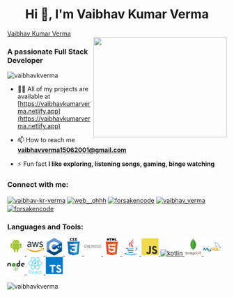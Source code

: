 <h1 align="center">Hi 👋, I'm Vaibhav Kumar Verma</h1>

<div class="badge-base LI-profile-badge" data-locale="en_US" data-size="medium" data-theme="light" data-type="VERTICAL" data-vanity="vaibhav-kr-verma" data-version="v1"><a class="badge-base__link LI-simple-link" href="https://in.linkedin.com/in/vaibhav-kr-verma?trk=profile-badge">Vaibhav Kumar Verma</a></div>

<img align="right" height="230" width="306" src="https://github.com/VaibhavKVerma/VaibhavKVerma/blob/main/IMG20221211112807.jpg" />
<h3 align="left">A passionate Full Stack Developer</h3>

<p align="left"> <img src="https://komarev.com/ghpvc/?username=vaibhavkverma&label=Profile%20views&color=0e75b6&style=flat" alt="vaibhavkverma" /> </p>

- 👨‍💻 All of my projects are available at [https://vaibhavkumarverma.netlify.app](https://vaibhavkumarverma.netlify.app)

- 📫 How to reach me **vaibhavverma15062001@gmail.com**

- ⚡ Fun fact **I like exploring, listening songs, gaming, binge watching**

<h3 align="left">Connect with me:</h3>
<p align="left">
<a href="https://linkedin.com/in/vaibhav-kr-verma" target="blank"><img align="center" src="https://raw.githubusercontent.com/rahuldkjain/github-profile-readme-generator/master/src/images/icons/Social/linked-in-alt.svg" alt="vaibhav-kr-verma" height="30" width="40" /></a>
<a href="https://instagram.com/web__ohhh" target="blank"><img align="center" src="https://raw.githubusercontent.com/rahuldkjain/github-profile-readme-generator/master/src/images/icons/Social/instagram.svg" alt="web__ohhh" height="30" width="40" /></a>
<a href="https://www.codechef.com/users/forsakencode" target="blank"><img align="center" src="https://cdn.jsdelivr.net/npm/simple-icons@3.1.0/icons/codechef.svg" alt="forsakencode" height="30" width="40" /></a>
<a href="https://codeforces.com/profile/vaibhav_verma" target="blank"><img align="center" src="https://raw.githubusercontent.com/rahuldkjain/github-profile-readme-generator/master/src/images/icons/Social/codeforces.svg" alt="vaibhav_verma" height="30" width="40" /></a>
<a href="https://www.leetcode.com/forsakencode" target="blank"><img align="center" src="https://raw.githubusercontent.com/rahuldkjain/github-profile-readme-generator/master/src/images/icons/Social/leet-code.svg" alt="forsakencode" height="30" width="40" /></a>
</p>

<h3 align="left">Languages and Tools:</h3>
<p align="left"> <a href="https://developer.android.com" target="_blank" rel="noreferrer"> <img src="https://raw.githubusercontent.com/devicons/devicon/master/icons/android/android-original-wordmark.svg" alt="android" width="40" height="40"/> </a> <a href="https://aws.amazon.com" target="_blank" rel="noreferrer"> <img src="https://raw.githubusercontent.com/devicons/devicon/master/icons/amazonwebservices/amazonwebservices-original-wordmark.svg" alt="aws" width="40" height="40"/> </a> <a href="https://www.w3schools.com/cpp/" target="_blank" rel="noreferrer"> <img src="https://raw.githubusercontent.com/devicons/devicon/master/icons/cplusplus/cplusplus-original.svg" alt="cplusplus" width="40" height="40"/> </a> <a href="https://www.w3schools.com/css/" target="_blank" rel="noreferrer"> <img src="https://raw.githubusercontent.com/devicons/devicon/master/icons/css3/css3-original-wordmark.svg" alt="css3" width="40" height="40"/> </a> <a href="https://expressjs.com" target="_blank" rel="noreferrer"> <img src="https://raw.githubusercontent.com/devicons/devicon/master/icons/express/express-original-wordmark.svg" alt="express" width="40" height="40"/> </a> <a href="https://www.w3.org/html/" target="_blank" rel="noreferrer"> <img src="https://raw.githubusercontent.com/devicons/devicon/master/icons/html5/html5-original-wordmark.svg" alt="html5" width="40" height="40"/> </a> <a href="https://www.java.com" target="_blank" rel="noreferrer"> <img src="https://raw.githubusercontent.com/devicons/devicon/master/icons/java/java-original.svg" alt="java" width="40" height="40"/> </a> <a href="https://developer.mozilla.org/en-US/docs/Web/JavaScript" target="_blank" rel="noreferrer"> <img src="https://raw.githubusercontent.com/devicons/devicon/master/icons/javascript/javascript-original.svg" alt="javascript" width="40" height="40"/> </a> <a href="https://kotlinlang.org" target="_blank" rel="noreferrer"> <img src="https://www.vectorlogo.zone/logos/kotlinlang/kotlinlang-icon.svg" alt="kotlin" width="40" height="40"/> </a> <a href="https://www.mongodb.com/" target="_blank" rel="noreferrer"> <img src="https://raw.githubusercontent.com/devicons/devicon/master/icons/mongodb/mongodb-original-wordmark.svg" alt="mongodb" width="40" height="40"/> </a> <a href="https://www.mysql.com/" target="_blank" rel="noreferrer"> <img src="https://raw.githubusercontent.com/devicons/devicon/master/icons/mysql/mysql-original-wordmark.svg" alt="mysql" width="40" height="40"/> </a> <a href="https://nodejs.org" target="_blank" rel="noreferrer"> <img src="https://raw.githubusercontent.com/devicons/devicon/master/icons/nodejs/nodejs-original-wordmark.svg" alt="nodejs" width="40" height="40"/> </a> <a href="https://reactjs.org/" target="_blank" rel="noreferrer"> <img src="https://raw.githubusercontent.com/devicons/devicon/master/icons/react/react-original-wordmark.svg" alt="react" width="40" height="40"/> </a> <a href="https://www.typescriptlang.org/" target="_blank" rel="noreferrer"> <img src="https://raw.githubusercontent.com/devicons/devicon/master/icons/typescript/typescript-original.svg" alt="typescript" width="40" height="40"/> </a> </p>

<p><img align="center" src="https://github-readme-stats.vercel.app/api/top-langs?username=vaibhavkverma&show_icons=true&locale=en&layout=compact" alt="vaibhavkverma" /></p>

<script src="https://platform.linkedin.com/badges/js/profile.js" async defer type="text/javascript"></script>
